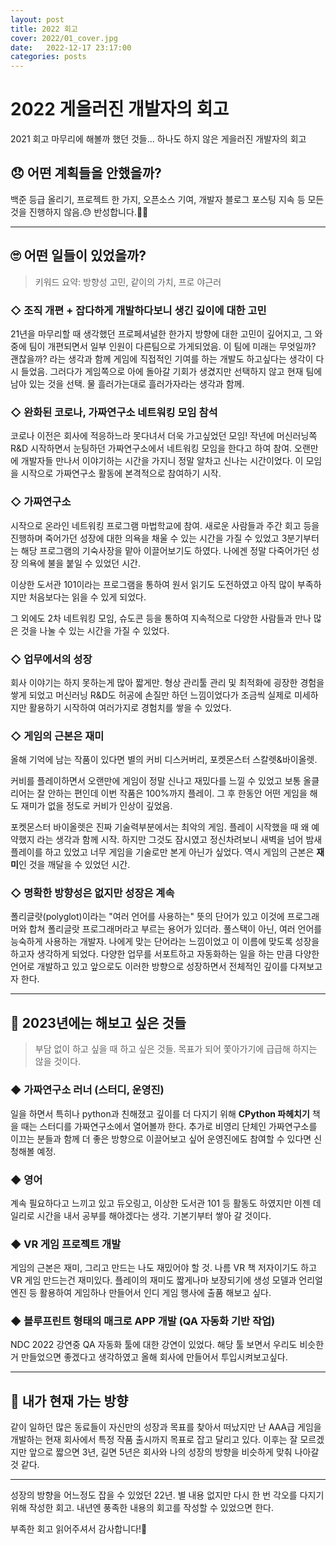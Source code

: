 ```yaml
---
layout: post
title: 2022 회고
cover: 2022/01_cover.jpg
date:   2022-12-17 23:17:00
categories: posts
---
```

# 2022 게을러진 개발자의 회고

2021 회고 마무리에 해볼까 했던 것들... 하나도 하지 않은 게을러진 개발자의 회고

    
## 😞 어떤 계획들을 안했을까?
백준 등급 올리기, 프로젝트 한 가지, 오픈소스 기여, 개발자 블로그 포스팅 지속 등 모든 것을 진행하지 않음.😓 반성합니다.🙇‍♂️

---

## 🙄 어떤 일들이 있었을까?
> 키워드 요약: 방향성 고민, 같이의 가치, 프로 야근러


### ◇ 조직 개편 + 잡다하게 개발하다보니 생긴 깊이에 대한 고민
21년을 마무리할 때 생각했던 프로페셔널한 한가지 방향에 대한 고민이 깊어지고, 그 와중에 팀이 개편되면서 일부 인원이 다른팀으로 가게되었음. 이 팀에 미래는 무엇일까? 괜찮을까? 라는 생각과 함께 게임에 직접적인 기여를 하는 개발도 하고싶다는 생각이 다시 들었음. 그러다가 게임쪽으로 아에 돌아갈 기회가 생겼지만 선택하지 않고 현재 팀에 남아 있는 것을 선택. 물 흘러가는대로 흘러가자라는 생각과 함께.

### ◇ 완화된 코로나, 가짜연구소 네트워킹 모임 참석
코로나 이전은 회사에 적응하느라 못다녀서 더욱 가고싶었던 모임! 작년에 머신러닝쪽 R&D 시작하면서 눈팅하던 가짜연구소에서 네트워킹 모임을 한다고 하여 참여. 오랜만에 개발자들 만나서 이야기하는 시간을 가지니 정말 알차고 신나는 시간이었다. 이 모임을 시작으로 가짜연구소 활동에 본격적으로 참여하기 시작.

### ◇ 가짜연구소
시작으로 온라인 네트워킹 프로그램 마법학교에 참여. 새로운 사람들과 주간 회고 등을 진행하며 죽어가던 성장에 대한 의욕을 채울 수 있는 시간을 가질 수 있었고 3분기부터는 해당 프로그램의 기숙사장을 맡아 이끌어보기도 하였다. 나에겐 정말 다죽어가던 성장 의욕에 불을 붙일 수 있었던 시간. 

이상한 도서관 101이라는 프로그램을 통하여 원서 읽기도 도전하였고 아직 많이 부족하지만 처음보다는 읽을 수 있게 되었다.

그 외에도 2차 네트워킹 모임, 슈도콘 등을 통하여 지속적으로 다양한 사람들과 만나 많은 것을 나눌 수 있는 시간을 가질 수 있었다.

### ◇ 업무에서의 성장
회사 이야기는 하지 못하는게 많아 짧게만.
형상 관리툴 관리 및 최적화에 굉장한 경험을 쌓게 되었고 머신러닝 R&D도 허공에 손질만 하던 느낌이었다가 조금씩 실제로 미세하지만 활용하기 시작하여 여러가지로 경험치를 쌓을 수 있었다.

### ◇ 게임의 근본은 재미
올해 기억에 남는 작품이 있다면 별의 커비 디스커버리, 포켓몬스터 스칼렛&바이올렛. 

커비를 플레이하면서 오랜만에 게임이 정말 신나고 재밌다를 느낄 수 있었고 보통 올클리어는 잘 안하는 편인데 이번 작품은 100%까지 플레이. 그 후 한동안 어떤 게임을 해도 재미가 없을 정도로 커비가 인상이 깊었음.

포켓몬스터 바이올렛은 진짜 기술력부분에서는 최악의 게임. 플레이 시작했을 때 왜 예약했지 라는 생각과 함께 시작. 하지만 그것도 잠시였고 정신차려보니 새벽을 넘어 밤새 플레이를 하고 있었고 너무 게임을 기술로만 본게 아닌가 싶었다. 역시 게임의 근본은 **재미**인 것을 깨달을 수 있었던 시간.

### ◇ 명확한 방향성은 없지만 성장은 계속
폴리글랏(polyglot)이라는 "여러 언어를 사용하는" 뜻의 단어가 있고 이것에 프로그래머와 합쳐 폴리글랏 프로그래머라고 부르는 용어가 있더라. 풀스택이 아닌, 여러 언어를 능숙하게 사용하는 개발자. 나에게 맞는 단어라는 느낌이었고 이 이름에 맞도록 성장을 하고자 생각하게 되었다. 다양한 업무를 서포트하고 자동화하는 일을 하는 만큼 다양한 언어로 개발하고 있고 앞으로도 이러한 방향으로 성장하면서 전체적인 깊이를 다져보고자 한다.

---

## 🤗 2023년에는 해보고 싶은 것들
> 부담 없이 하고 싶을 때 하고 싶은 것들. 목표가 되어 쫓아가기에 급급해 하지는 않을 것이다.
### ◆ 가짜연구소 러너 (스터디, 운영진)
일을 하면서 특히나 python과 친해졌고 깊이를 더 다지기 위해 **CPython 파헤치기** 책을 때는 스터디를 가짜연구소에서 열어볼까 한다. 추가로 비영리 단체인 가짜연구소를 이끄는 분들과 함께 더 좋은 방향으로 이끌어보고 싶어 운영진에도 참여할 수 있다면 신청해볼 예정.

### ◆ 영어
계속 필요하다고 느끼고 있고 듀오링고, 이상한 도서관 101 등 활동도 하였지만 이젠 데일리로 시간을 내서 공부를 해야겠다는 생각. 기본기부터 쌓아 갈 것이다.

### ◆ VR 게임 프로젝트 개발
게임의 근본은 재미, 그리고 만드는 나도 재밌어야 할 것. 나름 VR 책 저자이기도 하고 VR 게임 만드는건 재미있다. 플레이의 재미도 짧게나마 보장되기에 생성 모델과 언리얼 엔진 등 활용하여 게임하나 만들어서 인디 게임 행사에 출품 해보고 싶다.

### ◆ 블루프린트 형태의 매크로 APP 개발 (QA 자동화 기반 작업)
NDC 2022 강연중 QA 자동화 툴에 대한 강연이 있었다. 해당 툴 보면서 우리도 비슷한거 만들었으면 좋겠다고 생각하였고 올해 회사에 만들어서 투입시켜보고싶다.

---

## 🚙 내가 현재 가는 방향
같이 일하던 많은 동료들이 자신만의 성장과 목표를 찾아서 떠났지만 난 AAA급 게임을 개발하는 현재 회사에서 특정 작품 출시까지 목표로 잡고 달리고 있다. 이후는 잘 모르겠지만 앞으로 짧으면 3년, 길면 5년은 회사와 나의 성장의 방향을 비슷하게 맞춰 나아갈 것 같다.

---

성장의 방향을 어느정도 잡을 수 있었던 22년. 별 내용 없지만 다시 한 번 각오를 다지기위해 작성한 회고. 내년엔 풍족한 내용의 회고를 작성할 수 있었으면 한다.

부족한 회고 읽어주셔서 감사합니다!🙏
